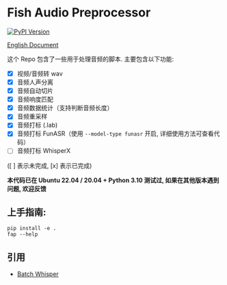 # Fish Audio Preprocessor

[![PyPI Version](https://img.shields.io/pypi/v/fish-audio-preprocess.svg)](https://pypi.python.org/pypi/fish-audio-preprocess)

[English Document](README.md)

这个 Repo 包含了一些用于处理音频的脚本. 主要包含以下功能:

- [x] 视频/音频转 wav
- [x] 音频人声分离
- [x] 音频自动切片
- [x] 音频响度匹配
- [x] 音频数据统计（支持判断音频长度）
- [x] 音频重采样
- [x] 音频打标 (.lab)
- [x] 音频打标 FunASR（使用 `--model-type funasr` 开启, 详细使用方法可查看代码）
- [ ] 音频打标 WhisperX

([ ] 表示未完成, [x] 表示已完成)

**本代码已在 Ubuntu 22.04 / 20.04 + Python 3.10 测试过, 如果在其他版本遇到问题, 欢迎反馈**

## 上手指南:

```
pip install -e .
fap --help
```

## 引用

- [Batch Whisper](https://github.com/Blair-Johnson/batch-whisper)
